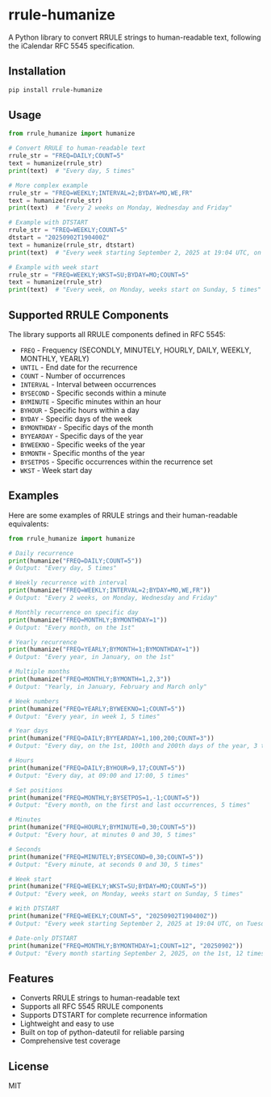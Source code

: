 # rrule-humanize

A Python library to convert RRULE strings to human-readable text, following the iCalendar RFC 5545 specification.

## Installation

```bash
pip install rrule-humanize
```

## Usage

```python
from rrule_humanize import humanize

# Convert RRULE to human-readable text
rrule_str = "FREQ=DAILY;COUNT=5"
text = humanize(rrule_str)
print(text)  # "Every day, 5 times"

# More complex example
rrule_str = "FREQ=WEEKLY;INTERVAL=2;BYDAY=MO,WE,FR"
text = humanize(rrule_str)
print(text)  # "Every 2 weeks on Monday, Wednesday and Friday"

# Example with DTSTART
rrule_str = "FREQ=WEEKLY;COUNT=5"
dtstart = "20250902T190400Z"
text = humanize(rrule_str, dtstart)
print(text)  # "Every week starting September 2, 2025 at 19:04 UTC, on Tuesday, 5 times"

# Example with week start
rrule_str = "FREQ=WEEKLY;WKST=SU;BYDAY=MO;COUNT=5"
text = humanize(rrule_str)
print(text)  # "Every week, on Monday, weeks start on Sunday, 5 times"
```

## Supported RRULE Components

The library supports all RRULE components defined in RFC 5545:

- `FREQ` - Frequency (SECONDLY, MINUTELY, HOURLY, DAILY, WEEKLY, MONTHLY, YEARLY)
- `UNTIL` - End date for the recurrence
- `COUNT` - Number of occurrences
- `INTERVAL` - Interval between occurrences
- `BYSECOND` - Specific seconds within a minute
- `BYMINUTE` - Specific minutes within an hour
- `BYHOUR` - Specific hours within a day
- `BYDAY` - Specific days of the week
- `BYMONTHDAY` - Specific days of the month
- `BYYEARDAY` - Specific days of the year
- `BYWEEKNO` - Specific weeks of the year
- `BYMONTH` - Specific months of the year
- `BYSETPOS` - Specific occurrences within the recurrence set
- `WKST` - Week start day

## Examples

Here are some examples of RRULE strings and their human-readable equivalents:

```python
from rrule_humanize import humanize

# Daily recurrence
print(humanize("FREQ=DAILY;COUNT=5"))
# Output: "Every day, 5 times"

# Weekly recurrence with interval
print(humanize("FREQ=WEEKLY;INTERVAL=2;BYDAY=MO,WE,FR"))
# Output: "Every 2 weeks, on Monday, Wednesday and Friday"

# Monthly recurrence on specific day
print(humanize("FREQ=MONTHLY;BYMONTHDAY=1"))
# Output: "Every month, on the 1st"

# Yearly recurrence
print(humanize("FREQ=YEARLY;BYMONTH=1;BYMONTHDAY=1"))
# Output: "Every year, in January, on the 1st"

# Multiple months
print(humanize("FREQ=MONTHLY;BYMONTH=1,2,3"))
# Output: "Yearly, in January, February and March only"

# Week numbers
print(humanize("FREQ=YEARLY;BYWEEKNO=1;COUNT=5"))
# Output: "Every year, in week 1, 5 times"

# Year days
print(humanize("FREQ=DAILY;BYYEARDAY=1,100,200;COUNT=3"))
# Output: "Every day, on the 1st, 100th and 200th days of the year, 3 times"

# Hours
print(humanize("FREQ=DAILY;BYHOUR=9,17;COUNT=5"))
# Output: "Every day, at 09:00 and 17:00, 5 times"

# Set positions
print(humanize("FREQ=MONTHLY;BYSETPOS=1,-1;COUNT=5"))
# Output: "Every month, on the first and last occurrences, 5 times"

# Minutes
print(humanize("FREQ=HOURLY;BYMINUTE=0,30;COUNT=5"))
# Output: "Every hour, at minutes 0 and 30, 5 times"

# Seconds
print(humanize("FREQ=MINUTELY;BYSECOND=0,30;COUNT=5"))
# Output: "Every minute, at seconds 0 and 30, 5 times"

# Week start
print(humanize("FREQ=WEEKLY;WKST=SU;BYDAY=MO;COUNT=5"))
# Output: "Every week, on Monday, weeks start on Sunday, 5 times"

# With DTSTART
print(humanize("FREQ=WEEKLY;COUNT=5", "20250902T190400Z"))
# Output: "Every week starting September 2, 2025 at 19:04 UTC, on Tuesday, 5 times"

# Date-only DTSTART
print(humanize("FREQ=MONTHLY;BYMONTHDAY=1;COUNT=12", "20250902"))
# Output: "Every month starting September 2, 2025, on the 1st, 12 times"
```

## Features

- Converts RRULE strings to human-readable text
- Supports all RFC 5545 RRULE components
- Supports DTSTART for complete recurrence information
- Lightweight and easy to use
- Built on top of python-dateutil for reliable parsing
- Comprehensive test coverage

## License

MIT